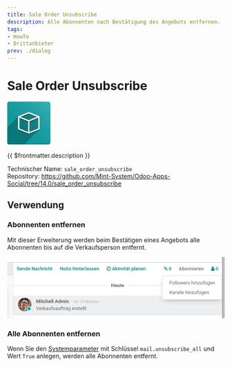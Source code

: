 ```yaml
---
title: Sale Order Unsubscribe
description: Alle Abonnenten nach Bestätigung des Angebots entfernen.
tags:
- HowTo
- Drittanbieter
prev: ./dialog
---
```

# Sale Order Unsubscribe
![icon_oms_box](attachments/icon_oms_box.png)

{{ $frontmatter.description }}
 
Technischer Name: `sale_order_unsubscribe`\
Repository: <https://github.com/Mint-System/Odoo-Apps-Social/tree/14.0/sale_order_unsubscribe>

## Verwendung

### Abonnenten entfernen

Mit dieser Erweiterung werden beim Bestätigen eines Angebots alle Abonnenten bis auf die Verkaufsperson entfernt.

![](attachments/Sale%20Order%20Unsubscribe.png)

### Alle Abonnenten entfernen

Wenn Sie den [Systemparameter](Development.md#Systemparameter%20anlegen) mit Schlüssel `mail.unsubscribe_all` und Wert `True` anlegen, werden alle Abonnenten entfernt.